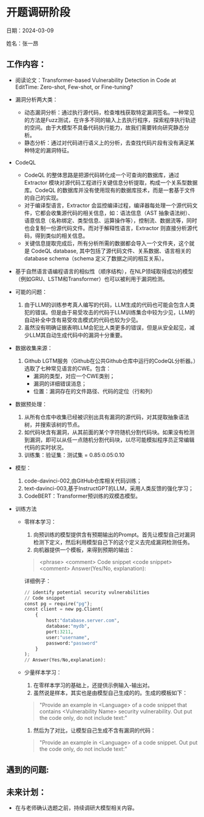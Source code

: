 # 开题调研阶段
日期：2024-03-09

姓名：张一昂
## 工作内容：

- 阅读论文：Transformer-based Vulnerability Detection in Code at EditTime: Zero-shot, Few-shot, or Fine-tuning?

- 漏洞分析两大类：
    - 动态漏洞分析：通过执行源代码，检查堆栈获取特定漏洞签名。一种常见的方法是Fuzz测试，在许多不同的输入上去执行程序，探索程序执行轨迹的空间。由于大模型不具备代码执行能力，故我们需要转向研究静态分析。
    - 静态分析：通过对代码进行语义上的分析，去查找代码片段有没有满足某种特定的漏洞特征。

- CodeQL
    - CodeQL 的整体思路是把源代码转化成一个可查询的数据库，通过 Extractor 模块对源代码工程进行关键信息分析提取，构成一个关系型数据库。CodeQL 的数据库并没有使用现有的数据库技术，而是一套基于文件的自己的实现。
    - 对于编译型语言，Extractor 会监控编译过程，编译器每处理一个源代码文件，它都会收集源代码的相关信息，如：语法信息（AST 抽象语法树）、语意信息（名称绑定、类型信息、运算操作等），控制流、数据流等，同时也会复制一份源代码文件。而对于解释性语言，Extractor 则直接分析源代码，得到类似的相关信息。
    - 关键信息提取完成后，所有分析所需的数据都会导入一个文件夹，这个就是 CodeQL database, 其中包括了源代码文件、关系数据、语言相关的 database schema（schema 定义了数据之间的相互关系）。

- 基于自然语言语编程语言的相似性（顺序结构），在NLP领域取得成功的模型（例如GRU、LSTM和Transformer）也可以被利用于漏洞检测。

- 可能的问题：
    1. 由于LLM的训练参考真人编写的代码，LLM生成的代码也可能会包含人类犯的错误。但是由于易受攻击的代码于LLM训练集合中较为少见，LLM的自动补全中含有易受攻击模式的代码也较为少见。
    1. 虽然没有明确证据表明LLM会犯比人类更多的错误，但是从安全起见，减少LLM其自动生成代码中的漏洞十分重要。

- 数据收集来源：
    1. Github LGTM服务（Github在公共Github仓库中运行的CodeQL分析器。）选取了七种常见语言的CWE。包含：
        - 漏洞的类型，对应一个CWE类别；
        - 漏洞的详细错误消息；
        - 位置：漏洞存在的文件路径、代码的定位（行和列）

- 数据预处理：
    1. 从所有仓库中收集已经被识别出具有漏洞的源代码，对其提取抽象语法树，并搜索该树的节点。
    1. 如代码块含有漏洞，从其前面的某个字符随机分割代码块。如果没有检测到漏洞，即可以从任一点随机分割代码块，以尽可能模拟程序员正常编辑代码的实时状况。
    1. 训练集：验证集：测试集 = 0.85:0.05:0.10

- 模型：
    1. code-davinci-002,由GitHub仓库相关代码训练；
    1. text-davinci-003,基于InstructGPT的LLM，采用人类反馈的强化学习；
    1. CodeBERT：Transformer预训练的双模态模型。

- 训练方法
    - 零样本学习：
        1. 向预训练的模型提供含有预期输出的Prompt。首先让模型自己对漏洞检测下定义，然后利用模型自己下的这个定义去完成漏洞检测任务。
        1. 向机器提供一个模板，来得到预期的输出：
        > \<phrase>
        > \<comment> Code snippet
        > \<code snippet>
        > \<comment> Answer(Yes/No, explanation):

        详细例子：
        ```python
        // identify potential security vulnerabilities
        // Code snippet
        const pg = require("pg");
        const client = new pg.Client(
            {
                host:"database.server.com",
                database:"mydb",
                port:3211,
                user:"username",
                password:"password"
            }
        );
        // Answer(Yes/No,explanation):
        ```
    - 少量样本学习：
        1. 在零样本学习的基础上，还提供示例输入-输出对。
        1. 虽然说是样本，其实也是由模型自己生成的的。生成的模板如下：
        > "Provide an example in \<Language> of a code snippet that contains \<Vulnerability Name> security vulnerability. Out put the code only, do not include text:"
        1. 然后为了对比，让模型自己生成不含有漏洞的代码：
        >  "Provide an example in \<Language> of a code snippet. Out put the code only, do not include text:"

## 遇到的问题:


## 未来计划：

- 在与老师确认选题之前，持续调研大模型相关内容。